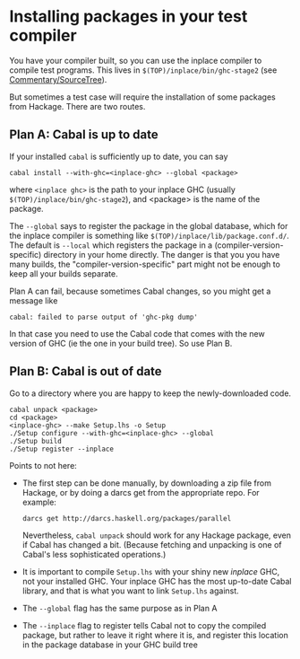 # Installing packages in your test compiler


You have your compiler built, so you can use the inplace compiler to compile test programs.  This lives in `$(TOP)/inplace/bin/ghc-stage2` (see [Commentary/SourceTree](commentary/source-tree)).  


But sometimes a test case will require the installation of some packages from Hackage.  There are two routes.

## Plan A: Cabal is up to date


If your installed `cabal` is sufficiently up to date, you can say

```wiki
cabal install --with-ghc=<inplace-ghc> --global <package>
```


where `<inplace ghc>` is the path to your inplace GHC (usually `$(TOP)/inplace/bin/ghc-stage2`), and \<package\> is the name of the package.


The `--global` says to register the package in the global database, which for the inplace compiler is something like `$(TOP)/inplace/lib/package.conf.d/`.  The default is `--local` which registers the package in a (compiler-version-specific) directory in your home directly.  The danger is that you you have many builds, the "compiler-version-specific" part might not be enough to keep all your builds separate.


Plan A can fail, because sometimes Cabal changes, so you might get a message like

```wiki
cabal: failed to parse output of 'ghc-pkg dump'
```


In that case you need to use the Cabal code that comes with the new version of GHC (ie the one in your build tree).  So use Plan B.

## Plan B: Cabal is out of date


Go to a directory where you are happy to keep the newly-downloaded code.

```wiki
cabal unpack <package>
cd <package>
<inplace-ghc> --make Setup.lhs -o Setup
./Setup configure --with-ghc=<inplace-ghc> --global
./Setup build
./Setup register --inplace
```


Points to not here:

- The first step can be done manually, by downloading a zip file from Hackage, or by doing a darcs get from the appropriate repo.  For example:

  ```wiki
  darcs get http://darcs.haskell.org/packages/parallel
  ```

  Nevertheless, `cabal unpack` should work for any Hackage package, even if Cabal has changed a bit.  (Because fetching and unpacking is one of Cabal's less sophisticated operations.)

- It is important to compile `Setup.lhs` with your shiny new *inplace* GHC, not your installed GHC.  Your inplace GHC has the most up-to-date Cabal library, and that is what you want to link `Setup.lhs` against.

- The `--global` flag has the same purpose as in Plan A

- The `--inplace` flag to register tells Cabal not to copy the compiled package, but rather to leave it right where it is, and register this location in the package database in your GHC build tree
